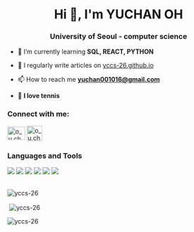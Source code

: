<h1 align="center">Hi 👋, I'm YUCHAN OH</h1>
<h3 align="center">University of Seoul - computer science</h3>

- 🌱 I’m currently learning **SQL, REACT, PYTHON**

- 📝 I regularly write articles on [yccs-26.github.io](yccs-26.github.io)

- 📫 How to reach me **yuchan001016@gmail.com**

- 🎾 **I love tennis**

<h3 align="left">Connect with me:</h3>
<p align="left">
<a href="https://instagram.com/o_u.chan" target="blank"><img align="center" src="https://raw.githubusercontent.com/rahuldkjain/github-profile-readme-generator/master/src/images/icons/Social/instagram.svg" alt="o_u.chan" height="30" width="40" /></a>
<a href="https://www.notion.so/Study-List-147863dd92d580ed85e5eaa83a377ca7?pvs=4" target="blank"><img align="center" src="https://img.icons8.com/ios/250/000000/notion.png" alt="o_u.chan" height="35" width="35" /></a>
</p>
<!--
<style>
  .container {
    display: flex; /* 플렉스 컨테이너 */
    align-items: center; /* 세로 정렬 중앙 */
    flex-wrap: wrap; /* 필요 시 줄바꿈 */
    justify-content: center; /* 가로 중앙 정렬 */
    gap: 10px; /* 요소 간 간격 */
  }
</style>
-->

<h3 align="left">Languages and Tools</h3>
<div class="container">
<img src="https://img.shields.io/badge/Python-3776AB?style=for-the-badge&logo=Python&logoColor=white">
<img src="https://img.shields.io/badge/Javascript-F7DF1E?style=for-the-badge&logo=Javascript&logoColor=white">
<img src="https://img.shields.io/badge/CSS3-1572B6?style=for-the-badge&logo=CSS3&logoColor=white">
<img src="https://img.shields.io/badge/HTML5-E34F26?style=for-the-badge&logo=HTML5&logoColor=white">
<img src="https://img.shields.io/badge/mysql-4479A1?style=for-the-badge&logo=mysql&logoColor=white">
<img src="https://img.shields.io/badge/github-181717?style=for-the-badge&logo=github&logoColor=white">
</div> <br>
<p><img align="center" src="https://github-readme-stats.vercel.app/api/top-langs?username=yccs-26&show_icons=true&locale=en&layout=compact" alt="yccs-26" /></p>
<p>&nbsp;<img align="center" src="https://github-readme-stats.vercel.app/api?username=yccs-26&show_icons=true&locale=en" alt="yccs-26" /></p>

<p><img align="center" src="https://github-readme-streak-stats.herokuapp.com/?user=yccs-26&" alt="yccs-26" /></p>

